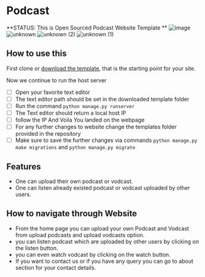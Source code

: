 # Podcast

**STATUS: This is Open Sourced Podcast Website Template **
![image](https://user-images.githubusercontent.com/76595496/123920376-80e01d80-d9a3-11eb-90cf-dff6caef6828.png)
![unknown](https://user-images.githubusercontent.com/79148315/123927675-b5a3a300-d9aa-11eb-9f7b-89b5003111a2.png)
![unknown (2)](https://user-images.githubusercontent.com/79148315/123927915-f4d1f400-d9aa-11eb-8286-2793a56d8e6e.png)
![unknown (1)](https://user-images.githubusercontent.com/79148315/123927841-dec43380-d9aa-11eb-8005-88c0021b4b25.png)

## How to use this

First clone or [download the template](git@github.com:harshp77/Internship-Website-.git), that is the starting point for your site.

Now we continue to run the host server

 - [ ] Open your favorite text editor 
 - [ ] The text editor path should be set in the downloaded template folder
 - [ ] Run the command ``` python manage.py runserver ```
 - [ ] The Text editor should return a local host IP
 - [ ] follow the IP And Voila You landed on the webpage
 - [ ] For any further changes to website change the templates folder provided in the repository
 - [ ] Make sure to save the further changes via commands ``` python manage.py make migrations ``` and ``` python manage.py migrate ```
  
## Features
- One can upload their own podcast or vodcast.
- One can listen already existed podcast or vodcast uploaded by other users.


## How to navigate through Website
- From the home page you can upload your own Podcast and Vodcast from upload podcasts and upload vodcasts option.
- you can listen podcast which are uploaded by other users by clicking on the listen button.
- you can even watch vodcast by clicking on the watch button.
- If you want to contact us or if you have any query you can go to about section for your contact details. 
